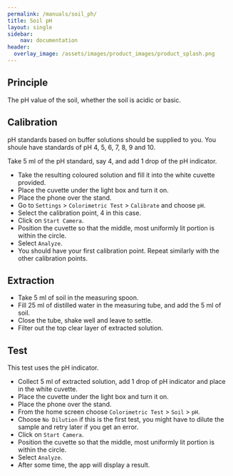 ```yaml
---
permalink: /manuals/soil_ph/
title: Soil pH
layout: single
sidebar: 
    nav: documentation
header:
  overlay_image: /assets/images/product_images/product_splash.png
---
```

## Principle
The pH value of the soil, whether the soil is acidic or basic. 

## Calibration
pH standards based on buffer solutions should be supplied to you. You shoule have standards of pH 4, 5, 6, 7, 8, 9 and 10.

Take 5 ml of the pH standard, say 4, and add 1 drop of the pH indicator.

* Take the resulting coloured solution and fill it into the white cuvette provided.
* Place the cuvette under the light box and turn it on.
* Place the phone over the stand.
* Go to `Settings` > `Colorimetric Test` > `Calibrate` and choose `pH`.
* Select the calibration point, 4 in this case.
* Click on `Start Camera`.
* Position the cuvette so that the middle, most uniformly lit portion is within the circle.
* Select `Analyze`.
* You should have your first calibration point. Repeat similarly with the other calibration points.

## Extraction
* Take 5 ml of soil in the measuring spoon.
* Fill 25 ml of distilled water in the measuring tube, and add the 5 ml of soil.
* Close the tube, shake well and leave to settle.
* Filter out the top clear layer of extracted solution.


## Test
This test uses the pH indicator.

* Collect 5 ml of extracted solution, add 1 drop of pH indicator and place in the white cuvette.
* Place the cuvette under the light box and turn it on.
* Place the phone over the stand.
* From the home screen choose `Colorimetric Test` > `Soil` > `pH`.
* Choose `No Dilution` if this is the first test, you might have to dilute the sample and retry later if you get an error.
* Click on `Start Camera`.
* Position the cuvette so that the middle, most uniformly lit portion is within the circle.
* Select `Analyze`.
* After some time, the app will display a result.